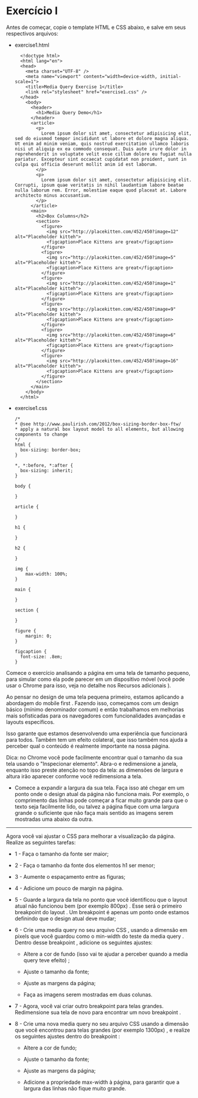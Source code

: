 # Exercício I

Antes de começar, copie o template HTML e CSS abaixo, e salve em seus respectivos arquivos:

- exercise1.html

        <!doctype html>
        <html lang="en">
        <head>
          <meta charset="UTF-8" />
          <meta name="viewport" content="width=device-width, initial-scale=1">
          <title>Media Query Exercise 1</title>
          <link rel="stylesheet" href="exercise1.css" />
        </head>
          <body>
            <header>
              <h1>Media Query Demo</h1>
            </header>
            <article>
              <p>
                Lorem ipsum dolor sit amet, consectetur adipisicing elit, sed do eiusmod tempor incididunt ut labore et dolore magna aliqua. Ut enim ad minim veniam, quis nostrud exercitation ullamco laboris nisi ut aliquip ex ea commodo consequat. Duis aute irure dolor in reprehenderit in voluptate velit esse cillum dolore eu fugiat nulla pariatur. Excepteur sint occaecat cupidatat non proident, sunt in culpa qui officia deserunt mollit anim id est laborum.
              </p>
              <p>
                Lorem ipsum dolor sit amet, consectetur adipisicing elit. Corrupti, ipsum quae veritatis in nihil laudantium labore beatae nulla laborum rem. Error, molestiae eaque quod placeat at. Labore architecto minus accusantium.
              </p>
            </article>
            <main>
              <h2>Box Columns</h2>
              <section>
                <figure>
                  <img src="http://placekitten.com/452/450?image=12" alt="Placeholder kitteh">
                  <figcaption>Place Kittens are great</figcaption>
                </figure>
                <figure>
                  <img src="http://placekitten.com/452/450?image=5" alt="Placeholder kitteh">
                  <figcaption>Place Kittens are great</figcaption>
                </figure>
                <figure>
                  <img src="http://placekitten.com/452/450?image=1" alt="Placeholder kitteh">
                  <figcaption>Place Kittens are great</figcaption>
                </figure>
                <figure>
                  <img src="http://placekitten.com/452/450?image=9" alt="Placeholder kitteh">
                  <figcaption>Place Kittens are great</figcaption>
                </figure>
                <figure>
                  <img src="http://placekitten.com/452/450?image=6" alt="Placeholder kitteh">
                  <figcaption>Place Kittens are great</figcaption>
                </figure>
                <figure>
                  <img src="http://placekitten.com/452/450?image=16" alt="Placeholder kitteh">
                  <figcaption>Place Kittens are great</figcaption>
                </figure>
              </section>
            </main>
          </body>
        </html>

- exercise1.css

      /*
      * @see http://www.paulirish.com/2012/box-sizing-border-box-ftw/
      * apply a natural box layout model to all elements, but allowing components to change
      */
      html {
        box-sizing: border-box;
      }

      *, *:before, *:after {
        box-sizing: inherit;
      }

      body {

      }

      article {

      }

      h1 {

      }

      h2 {

      }

      img {
          max-width: 100%;
      }

      main {

      }

      section {

      }

      figure {
          margin: 0;
      }

      figcaption {
        font-size: .8em;
      }

Comece o exercício analisando a página em uma tela de tamanho pequeno, para simular como ela pode parecer em um dispositivo móvel (você pode usar o Chrome para isso, veja no detalhe nos Recursos adicionais ).

Ao pensar no design de uma tela pequena primeiro, estamos aplicando a abordagem do mobile first . Fazendo isso, começamos com um design básico (mínimo denominador comum) e então trabalhamos em melhorias mais sofisticadas para os navegadores com funcionalidades avançadas e layouts específicos.

Isso garante que estamos desenvolvendo uma experiência que funcionará para todos. Também tem um efeito colateral, que isso também nos ajuda a perceber qual o conteúdo é realmente importante na nossa página.

Dica: no Chrome você pode facilmente encontrar qual o tamanho da sua tela usando o "Inspecionar elemento". Abra-o e redimensione a janela, enquanto isso preste atenção no topo da tela: as dimensões de largura e altura irão aparecer conforme você redimensiona a tela.

  - Comece a expandir a largura da sua tela. Faça isso até chegar em um ponto onde o design atual da página não funciona mais. Por exemplo, o comprimento das linhas pode começar a ficar muito grande para que o texto seja facilmente lido, ou talvez a página fique com uma largura grande o suficiente que não faça mais sentido as imagens serem mostradas uma abaixo da outra.

<hr>

Agora você vai ajustar o CSS para melhorar a visualização da página.
Realize as seguintes tarefas:

- 1 - Faça o tamanho da fonte ser maior;

- 2 - Faça o tamanho da fonte dos elementos h1 ser menor;

- 3 - Aumente o espaçamento entre as figuras;

- 4 - Adicione um pouco de margin na página.

- 5 - Guarde a largura da tela no ponto que você identificou que o layout atual não funcionou bem (por exemplo 800px) . Esse será o primeiro breakpoint do layout . Um breakpoint é apenas um ponto onde estamos definindo que o design atual deve mudar;

- 6 - Crie uma media query no seu arquivo CSS , usando a dimensão em pixels que você guardou como o min-width do teste da media query . Dentro desse breakpoint , adicione os seguintes ajustes:

  - Altere a cor de fundo (isso vai te ajudar a perceber quando a media query teve efeito) ;

  - Ajuste o tamanho da fonte;

  - Ajuste as margens da página;

  - Faça as imagens serem mostradas em duas colunas.

- 7 - Agora, você vai criar outro breakpoint para telas grandes. Redimensione sua tela de novo para encontrar um novo breakpoint .

- 8 - Crie uma nova media query no seu arquivo CSS usando a dimensão que você encontrou para telas grandes (por exemplo 1300px) , e realize os seguintes ajustes dentro do breakpoint :

  - Altere a cor de fundo;

  - Ajuste o tamanho da fonte;

  - Ajuste as margens da página;
  
  - Adicione a propriedade max-width à página, para garantir que a largura das linhas não fique muito grande.